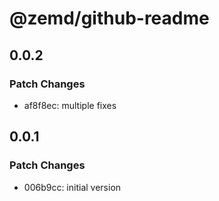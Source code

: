 # @zemd/github-readme

## 0.0.2

### Patch Changes

- af8f8ec: multiple fixes

## 0.0.1

### Patch Changes

- 006b9cc: initial version

